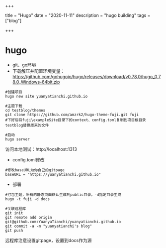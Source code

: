 

+++

title = "Hugo"
date = "2020-11-11"
description = "hugo building"
tags = ["blog"]

+++



# hugo

- git、go环境
- 下载解压并配置环境变量：https://github.com/gohugoio/hugo/releases/download/v0.78.0/hugo_0.78.0_Windows-64bit.zip

```shell
#创建项目
hugo new site yuanyatianchi.github.io

#主题下载
cd testblog/themes
git clone https://github.com/amzrk2/hugo-theme-fuji.git fuji
#下好后将fuji\exampleSite目录下的context、config.toml复制到项目根目录testblog替换原来的文件

#启动
hugo server
```

访问本地测试：http://localhost:1313

- config.toml修改

```shell
#修改baseURL为你自己的gitpage
baseURL = "https://yuanyatianchi.github.io"
```

- 部署

```shell
#打包主题，所有的静态页面默认生成到public目录，-d指定目录生成
hugo -t fuji -d docs

#关联远程库
git init
git remote add origin git@github.com:YuanyaTianchi/yuanyatianchi.github.io
git commit -a -m "yuanyatianchi's blog"
git push
```

远程库注意设置gitpage，设置到docs作为源
